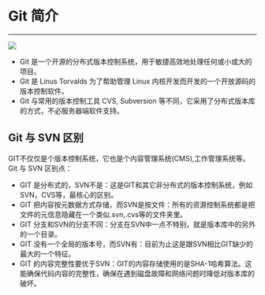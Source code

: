 # Git 简介

---

![](/assets/f7246b600c338744a9591cd7530fd9f9d62aa0f8.png)

* Git 是一个开源的分布式版本控制系统，用于敏捷高效地处理任何或小或大的项目。
* Git 是 Linus Torvalds 为了帮助管理 Linux 内核开发而开发的一个开放源码的版本控制软件。
* Git 与常用的版本控制工具 CVS, Subversion 等不同，它采用了分布式版本库的方式，不必服务器端软件支持。

## Git 与 SVN 区别

GIT不仅仅是个版本控制系统，它也是个内容管理系统(CMS),工作管理系统等。Git 与 SVN 区别点：

* GIT 是分布式的，SVN不是：这是GIT和其它非分布式的版本控制系统，例如SVN，CVS等，最核心的区别。
* GIT 把内容按元数据方式存储，而SVN是按文件：所有的资源控制系统都是把文件的元信息隐藏在一个类似.svn,.cvs等的文件夹里。
* GIT 分支和SVN的分支不同：分支在SVN中一点不特别，就是版本库中的另外的一个目录。
* GIT 没有一个全局的版本号，而SVN有：目前为止这是跟SVN相比GIT缺少的最大的一个特征。
* GIT 的内容完整性要优于SVN：GIT的内容存储使用的是SHA-1哈希算法。这能确保代码内容的完整性，确保在遇到磁盘故障和网络问题时降低对版本库的破坏。
